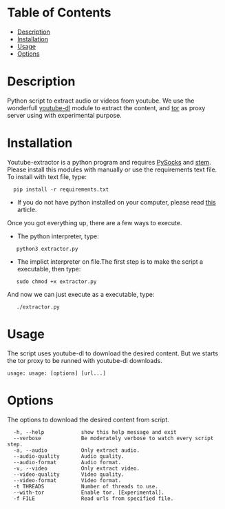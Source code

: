 # Table of Contents
 - [Description](#description)
 - [Installation](#installation)
 - [Usage](#usage)
 - [Options](#options)

# Description
Python script to extract audio or videos from youtube. We use the wonderfull [youtube-dl](https://github.com/rg3/youtube-dl)
module to extract the content, and [tor](https://www.torproject.org) as proxy server using with experimental purpose.

# Installation
Youtube-extractor is a python program and requires [PySocks](https://pypi.org/project/PySocks/) and [stem](https://pypi.org/project/stem/). Please install this modules with manually or use the requirements text file. To install with text file, type:
```
  pip install -r requirements.txt
```

- If you do not have python installed on your computer, please read [this](http://docs.python-guide.org/en/latest/starting/install3/linux/) article.

Once you got everything up, there are a few ways to execute.
- The python interpreter, type:
```
   python3 extractor.py
```
- The implict interpreter on file.The first step is to make the script a executable, then type:
```
   sudo chmod +x extractor.py
```
   And now we can just execute as a executable, type:
```
   ./extractor.py
```

# Usage
The script uses youtube-dl to download the desired content. But we starts the tor proxy to be runned with youtube-dl downloads.
```
usage: usage: [options] [url...]
```

# Options
The options to download the desired content from script.
```
  -h, --help            show this help message and exit
  --verbose             Be moderately verbose to watch every script step.
  -a, --audio           Only extract audio.
  --audio-quality       Audio quality.
  --audio-format        Audio format.
  -v, --video           Only extract video.
  --video-quality       Video quality.
  --video-format        Video format.
  -t THREADS            Number of threads to use.
  --with-tor            Enable tor. [Experimental].
  -f FILE               Read urls from specified file.
```
